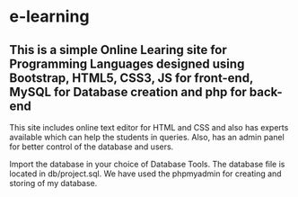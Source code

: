 # e-learning

## This is a simple Online Learing site for Programming Languages designed using Bootstrap, HTML5, CSS3, JS for front-end, MySQL for Database creation and php for back-end

This site includes online text editor for HTML and CSS and also has experts available which can help the students in queries.
Also, has an admin panel for better control of the database and users.

Import the database in your choice of Database Tools.
The database file is located in db/project.sql.
We have used the phpmyadmin for creating and storing of my database.
